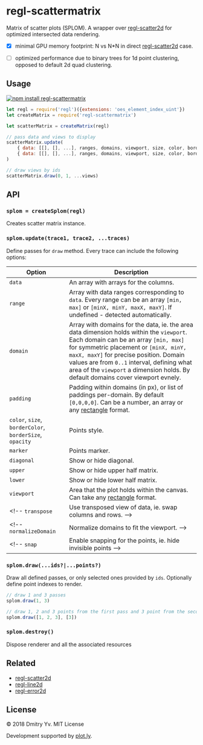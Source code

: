 # regl-scattermatrix

Matrix of scatter plots (SPLOM). A wrapper over [regl-scatter2d](https://github.com/dy/regl-scatter2d) for optimized intersected data rendering.

* [x] minimal GPU memory footprint: N vs N*N in direct [regl-scatter2d](https://github.com/dy/regl-scatter2d) case.
* [ ] optimized performance due to binary trees for 1d point clustering, opposed to default 2d quad clustering.


## Usage

[![npm install regl-scattermatrix](https://nodei.co/npm/regl-scattermatrix.png?mini=true)](https://npmjs.org/package/regl-scattermatrix/)

```js
let regl = require('regl')({extensions: 'oes_element_index_uint'})
let createMatrix = require('regl-scattermatrix')

let scatterMatrix = createMatrix(regl)

// pass data and views to display
scatterMatrix.update(
	{ data: [[], [], ...], ranges, domains, viewport, size, color, border },
	{ data: [[], [], ...], ranges, domains, viewport, size, color, border }
)

// draw views by ids
scatterMatrix.draw(0, 1, ...views)
```

## API

### `splom = createSplom(regl)`

Creates scatter matrix instance.

### `splom.update(trace1, trace2, ...traces)`

Define passes for `draw` method. Every trace can include the following options:

Option | Description
---|---
`data` | An array with arrays for the columns.
`range` | Array with data ranges corresponding to `data`. Every range can be an array `[min, max]` or `[minX, minY, maxX, maxY]`. If undefined - detected automatically.
`domain` | Array with domains for the data, ie. the area data dimension holds  within the `viewport`. Each domain can be an array `[min, max]` for symmetric placement or `[minX, minY, maxX, maxY]` for precise position. Domain values are from `0..1` interval, defining what area of the `viewport` a dimension holds. By default domains cover viewport evnely.
`padding` | Padding within domains (in px), or list of paddings per-domain. By default `[0,0,0,0]`. Can be a number, an array or any [rectangle](https://github.com/dy/parse-rect) format.
`color`, `size`, `borderColor`, `borderSize`, `opacity` | Points style.
`marker` | Points marker.
`diagonal` | Show or hide diagonal.
`upper` | Show or hide upper half matrix.
`lower` | Show or hide lower half matrix.
`viewport` | Area that the plot holds within the canvas. Can take any [rectangle](https://github.com/dy/parse-rect) format.
<!-- `transpose` | Use transposed view of data, ie. swap columns and rows. -->
<!-- `normalizeDomain` | Normalize domains to fit the viewport. -->
<!-- `snap` | Enable snapping for the points, ie. hide invisible points -->


### `splom.draw(...ids?|...points?)`

Draw all defined passes, or only selected ones provided by `ids`. Optionally define point indexes to render.

```js
// draw 1 and 3 passes
splom.draw(1, 3)

// draw 1, 2 and 3 points from the first pass and 3 point from the second pass
splom.draw([1, 2, 3], [3])
```

### `splom.destroy()`

Dispose renderer and all the associated resources

## Related

* [regl-scatter2d](https://github.com/dy/regl-scatter2d)
* [regl-line2d](https://github.com/dy/regl-line2d)
* [regl-error2d](https://github.com/dy/regl-error2d)


## License

© 2018 Dmitry Yv. MIT License

Development supported by [plot.ly](https://github.com/plotly/).
